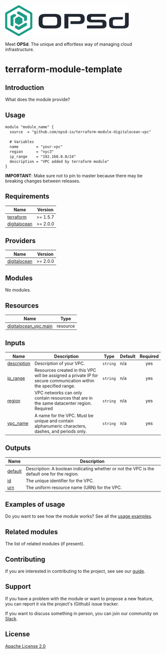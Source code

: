 <picture>
  <source media="(prefers-color-scheme: dark)" srcset="https://raw.githubusercontent.com/opsd-io/terraform-module-template/main/.github/img/opsd-github-repo-dark-mode.svg">
  <source media="(prefers-color-scheme: light)" srcset="https://raw.githubusercontent.com/opsd-io/terraform-module-template/main/.github/img/opsd-github-repo-light-mode.svg">
  <img alt="OPSd - the unique and effortless way of managing cloud infrastructure." src="https://raw.githubusercontent.com/opsd-io/terraform-module-template/update-tools/.github/img/opsd-github-repo-light-mode.svg" width="400">
</picture>

Meet **OPSd**. The unique and effortless way of managing cloud infrastructure.

# terraform-module-template

## Introduction

What does the module provide?

## Usage

```hcl
module "module_name" {
  source  = "github.com/opsd-io/terraform-module-digitalocean-vpc"

  # Variables
  name        = "your-vpc"
  region      = "nyc3"
  ip_range    = "192.168.0.0/24"
  description = "VPC added by terraform module"
}
```

**IMPORTANT**: Make sure not to pin to master because there may be breaking changes between releases.

<!-- BEGIN_TF_DOCS -->
## Requirements

| Name | Version |
|------|---------|
| <a name="requirement_terraform"></a> [terraform](#requirement\_terraform) | >= 1.5.7 |
| <a name="requirement_digitalocean"></a> [digitalocean](#requirement\_digitalocean) | >= 2.0.0 |

## Providers

| Name | Version |
|------|---------|
| <a name="provider_digitalocean"></a> [digitalocean](#provider\_digitalocean) | >= 2.0.0 |

## Modules

No modules.

## Resources

| Name | Type |
|------|------|
| [digitalocean_vpc.main](https://registry.terraform.io/providers/digitalocean/digitalocean/latest/docs/resources/vpc) | resource |

## Inputs

| Name | Description | Type | Default | Required |
|------|-------------|------|---------|:--------:|
| <a name="input_description"></a> [description](#input\_description) | Description of your VPC. | `string` | n/a | yes |
| <a name="input_ip_range"></a> [ip\_range](#input\_ip\_range) | Resources created in this VPC will be assigned a private IP for secure communication within the specified range. | `string` | n/a | yes |
| <a name="input_region"></a> [region](#input\_region) | VPC networks can only contain resources that are in the same datacenter region. Required | `string` | n/a | yes |
| <a name="input_vpc_name"></a> [vpc\_name](#input\_vpc\_name) | A name for the VPC. Must be unique and contain alphanumeric characters, dashes, and periods only. | `string` | n/a | yes |

## Outputs

| Name | Description |
|------|-------------|
| <a name="output_default"></a> [default](#output\_default) | Description: A boolean indicating whether or not the VPC is the default one for the region. |
| <a name="output_id"></a> [id](#output\_id) | The unique identifier for the VPC. |
| <a name="output_urn"></a> [urn](#output\_urn) | The uniform resource name (URN) for the VPC. |
<!-- END_TF_DOCS -->

## Examples of usage

Do you want to see how the module works? See all the [usage examples](examples).

## Related modules

The list of related modules (if present).

## Contributing

If you are interested in contributing to the project, see see our [guide](https://github.com/opsd-io/contribution).

## Support

If you have a problem with the module or want to propose a new feature, you can report it via the project's (Github) issue tracker.

If you want to discuss something in person, you can join our community on [Slack](https://join.slack.com/t/opsd-community/signup).

## License

[Apache License 2.0](LICENSE)
